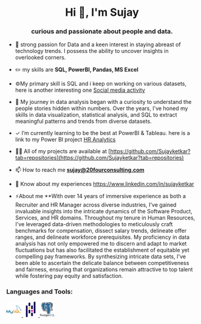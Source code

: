 <h1 align="center">Hi 👋, I'm Sujay</h1>
<h3 align="center">curious and passionate about people and data.</h3>

- 🔭 strong passion for Data and a keen interest in staying abreast of technology trends. I possess the ability to uncover insights in overlooked corners. 

- ✏️ my skills are **SQL, PowerBI, Pandas, MS Excel**

- ⚙️My primary skill is SQL and i keep on working on various datasets, here is another interesting one [Social media activity](https://github.com/Sujayketkar/Employee-Social-Media-Activity-Dataset)
- 💬 My journey in data analysis began with a curiosity to understand the people stories hidden within numbers. Over the years, I've honed my skills in data visualization, statistical analysis, and SQL to extract meaningful patterns and trends from diverse datasets.

- ✓ I’m currently learning to be the best at PowerBI & Tableau. here is a link to my Power BI project [HR Analytics](https://github.com/Sujayketkar/HR-Analytics-Dashboard_PowerBI/blob/main/HR_Analytics_dashboard.pdf)

- 👨‍💻 All of my projects are available at [https://github.com/Sujayketkar?tab=repositories](https://github.com/Sujayketkar?tab=repositories)

- 📫 How to reach me **sujay@20fourconsulting.com**

- 📄 Know about my experiences https://www.linkedin.com/in/sujayketkar


- ⚡About me **With over 14 years of immersive experience as both a Recruiter and HR Manager across diverse industries, I've gained invaluable insights into the intricate dynamics of the Software Product, Services, and HR domains. Throughout my tenure in Human Resources, I've leveraged data-driven methodologies to meticulously craft benchmarks for compensation, dissect salary trends, delineate offer ranges, and delineate workforce prerequisites. My proficiency in data analysis has not only empowered me to discern and adapt to market fluctuations but has also facilitated the establishment of equitable yet compelling pay frameworks. By synthesizing intricate data sets, I've been able to ascertain the delicate balance between competitiveness and fairness, ensuring that organizations remain attractive to top talent while fostering  pay equity and satisfaction. 


</p>

<h3 align="left">Languages and Tools:</h3>
<p align="left"> <a href="https://www.mysql.com/" target="_blank" rel="noreferrer"> <img src="https://raw.githubusercontent.com/devicons/devicon/master/icons/mysql/mysql-original-wordmark.svg" alt="mysql" width="40" height="40"/> </a> <a href="https://pandas.pydata.org/" target="_blank" rel="noreferrer"> <img src="https://raw.githubusercontent.com/devicons/devicon/2ae2a900d2f041da66e950e4d48052658d850630/icons/pandas/pandas-original.svg" alt="pandas" width="40" height="40"/> </a> <a href="https://www.postgresql.org" target="_blank" rel="noreferrer"> <img src="https://raw.githubusercontent.com/devicons/devicon/master/icons/postgresql/postgresql-original-wordmark.svg" alt="postgresql" width="40" height="40"/> </a> <a href="https://www.python.org" target="_blank" rel="noreferrer"> <img src="https://raw.githubusercont
